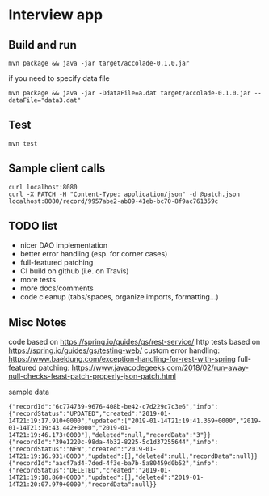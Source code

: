 # Interview app

## Build and run
```
mvn package && java -jar target/accolade-0.1.0.jar
```
if you need to specify data file 
```
mvn package && java -jar -DdataFile=a.dat target/accolade-0.1.0.jar --dataFile="data3.dat"
```

## Test
```
mvn test
```

## Sample client calls
```
curl localhost:8080
curl -X PATCH -H "Content-Type: application/json" -d @patch.json localhost:8080/record/9957abe2-ab09-41eb-bc70-8f9ac761359c
```

## TODO list
- nicer DAO implementation
- better error handling (esp. for corner cases)
- full-featured patching
- CI build on github (i.e. on Travis)
- more tests
- more docs/comments
- code cleanup (tabs/spaces, organize imports, formatting...)

## Misc Notes
code based on https://spring.io/guides/gs/rest-service/
http tests based on https://spring.io/guides/gs/testing-web/
custom error handling: https://www.baeldung.com/exception-handling-for-rest-with-spring
full-featured patching: https://www.javacodegeeks.com/2018/02/run-away-null-checks-feast-patch-properly-json-patch.html


sample data
```
{"recordId":"6c774739-9676-408b-be42-c7d229c7c3e6","info":{"recordStatus":"UPDATED","created":"2019-01-14T21:19:17.910+0000","updated":["2019-01-14T21:19:41.369+0000","2019-01-14T21:19:43.442+0000","2019-01-14T21:19:46.173+0000"],"deleted":null,"recordData":"3"}}
{"recordId":"39e1220c-98da-4b32-8225-5c1d37255644","info":{"recordStatus":"NEW","created":"2019-01-14T21:19:16.931+0000","updated":[],"deleted":null,"recordData":null}}
{"recordId":"aacf7ad4-7ded-4f3e-ba7b-5a80459d0b52","info":{"recordStatus":"DELETED","created":"2019-01-14T21:19:18.860+0000","updated":[],"deleted":"2019-01-14T21:20:07.979+0000","recordData":null}}
```